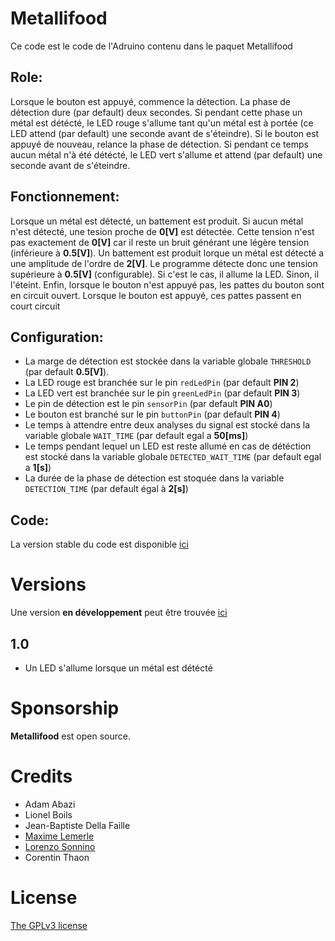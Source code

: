 
# Metallifood
Ce code est le code de l'Adruino contenu dans le paquet Metallifood

## Role:
Lorsque le bouton est appuyé, commence la détection. La phase de détection dure (par default) deux secondes.
Si pendant cette phase un métal est détécté, le LED rouge s'allume tant qu'un métal est à portée (ce LED attend (par default) une seconde avant de s'éteindre).
Si le bouton est appuyé de nouveau, relance la phase de détection.
Si pendant ce temps aucun métal n'à été détécté, le LED vert s'allume et attend (par default) une seconde avant de s'éteindre.

## Fonctionnement:
Lorsque un métal est détecté, un battement est produit.
Si aucun métal n'est détecté, une tesion proche de **0[V]** est détectée.
Cette tension n'est pas exactement de **0[V]** car il reste un bruit générant une légère tension (inférieure à **0.5[V]**).
Un battement est produit lorque un métal est détecté a une amplitude de l'ordre de **2[V]**.
Le programme détecte donc une tension supérieure à **0.5[V]** (configurable). Si c'est le cas, il allume la LED. Sinon, il l'éteint.
Enfin, lorsque le bouton n'est appuyé pas, les pattes du bouton sont en circuit ouvert. Lorsque le bouton est appuyé, ces pattes passent en court circuit

## Configuration:
* La marge de détection est stockée dans la variable globale ```THRESHOLD``` (par default **0.5[V]**).
* La LED rouge est branchée sur le pin ```redLedPin``` (par default **PIN 2**)
* La LED vert est branchée sur le pin ```greenLedPin``` (par default **PIN 3**)
* Le pin de détection est le pin ```sensorPin``` (par default **PIN A0**)
* Le bouton est branché sur le pin ```buttonPin``` (par default **PIN 4**)
* Le temps à attendre entre deux analyses du signal est stocké dans la variable globale ```WAIT_TIME``` (par default egal a **50[ms]**)
* Le temps pendant lequel un LED est reste allumé en cas de détéction est stocké dans la variable globale ```DETECTED_WAIT_TIME``` (par default egal a **1[s]**)
* La durée de la phase de détection  est stoquée dans la variable ```DETECTION_TIME``` (par default égal à **2[s]**)

## Code:
La version stable du code est disponible [ici](https://github.com/lsonnino/code-metallifood/tree/master/v1.0)

# Versions
Une version **en développement** peut être trouvée [ici](https://github.com/lsonnino/code-metallifood/tree/dev)

## 1.0
* Un LED s'allume lorsque un métal est détécté

# Sponsorship

**Metallifood**  est open source.

# Credits

- Adam Abazi
- Lionel Boils
- Jean-Baptiste Della Faille
- [Maxime Lemerle](https://github.com/maxIem)
- [Lorenzo Sonnino](https://github.com/lsonnino)
- Corentin Thaon

# License

[The GPLv3 license](https://www.gnu.org/licenses/gpl-3.0.en.html)
